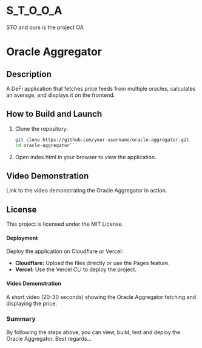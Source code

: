# S_T_O_O_A
STO and ours is the project OA

# Oracle Aggregator

## Description
A DeFi application that fetches price feeds from multiple oracles, calculates an average, and displays it on the frontend.

## How to Build and Launch

1. Clone the repository:
   ```bash
   git clone https://github.com/your-username/oracle-aggregator.git
   cd oracle-aggregator```
2. Open index.html in your browser to view the application.


## Video Demonstration
Link to the video demonstrating the Oracle Aggregator in action.

## License
This project is licensed under the MIT License.

#### Deployment

Deploy the application on Cloudflare or Vercel:

- **Cloudflare:** Upload the files directly or use the Pages feature.
- **Vercel:** Use the Vercel CLI to deploy the project.

#### Video Demonstration

A short video (20-30 seconds) showing the Oracle Aggregator fetching and displaying the price.

### Summary

By following the steps above, you can view, build, test and deploy the Oracle Aggregator. Best regards...

